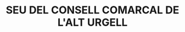 ---
layout: patrimoni-details
title:  "SEU DEL CONSELL COMARCAL DE L'ALT URGELL"
alt_title: "Torre Alsina"
class: "Edifici"
area: null
protection: "BCIL"
addition_date: "2006-05-08"
cat_code: "459-I"
cbp_code: "BCIL EX03"
image: "CCAU.jpg"
card: null
collections: ["patrimoni-arquitectonic", "bcil-existents"]
coordinates:
  - group1:
        - [1.459570855242998, 42.355919336857752]
        - [1.459757030965781, 42.355966482751711]
        - [1.459767715809688, 42.355966626317709]
        - [1.459777929981346, 42.355963008439026]
        - [1.459859099058233, 42.355795118635093]
        - [1.459651164986683, 42.355740587529873]
        - [1.459570855242998, 42.355919336857752]
---